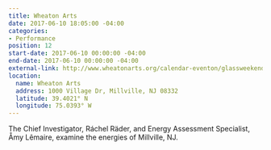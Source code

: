 ```yaml
---
title: Wheaton Arts
date: 2017-06-10 18:05:00 -04:00
categories:
- Performance
position: 12
start-date: 2017-06-10 00:00:00 -04:00
end-date: 2017-06-10 00:00:00 -04:00
external-link: http://www.wheatonarts.org/calendar-eventon/glassweekend-17/glassweekend-17-curators/
location:
  name: Wheaton Arts
  address: 1000 Village Dr, Millville, NJ 08332
  latitude: 39.4021° N
  longitude: 75.0393° W
---
```


The Chief Investigator, Ráchel Räder, and Energy Assessment Specialist, Åmy Lêmaire, examine the energies of Millville, NJ. 